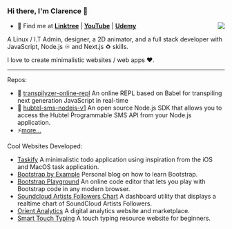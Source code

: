 ### Hi there, I'm Clarence 👋

<img align="right" src="https://github-readme-stats.vercel.app/api?username=clarnx&title_color=1fff0f&text_color=fff&icon_color=1fff0f&bg_color=000&hide_title=true&show_icons=true" />

- 🍭 Find me at [**Linktree**](https://linktr.ee/devdigest) | [**YouTube**](https://www.youtube.com/channel/UCrJuJ4Z9J-FuzYf4TyMOg7w) | [**Udemy**](https://www.udemy.com/user/devdigest/)

A Linux / I.T Admin, designer, a 2D animator, and a full stack developer with JavaScript, Node.js ♾ and Next.js ♻️ skills.

I love to create minimalistic websites / web apps ❤️.

---

Repos:

- 💽 [transpilyzer-online-repl](https://github.com/devDigestOfficial/transpilyzer-online-repl) An online REPL based on Babel for transpiling next generation JavaScript in real-time
- 🔋 [hubtel-sms-nodejs-v1](https://github.com/clarnx/hubtel-sms-nodejs-v1) An open source Node.js SDK that allows you to access the Hubtel Programmable SMS API from your Node.js application.
- ⚡[more...](https://github.com/clarnx?tab=repositories)

Cool Websites Developed:
- [Taskify](https://taskify-site.netlify.app/) A minimalistic todo application using inspiration from the iOS and MacOS task application.
- [Bootstrap by Example](https://bootstrapbyexample.com/) Personal blog on how to learn Bootstrap.
- [Bootstrap Playground](https://bootstrapbyexample.com/playground/) An online code editor that lets you play with Bootstrap code in any modern browser.
- [Soundcloud Artists Followers Chart](https://chart.orientanalytics.com/) A dashboard utility that displays a realtime chart of SoundCloud Artists Followers.
- [Orient Analytics](https://marketplace.orientanalytics.com/) A digital analytics website and marketplace.
- [Smart Touch Typing](https://www.smarttouchtyping.com/) A touch typing resource website for beginners.

